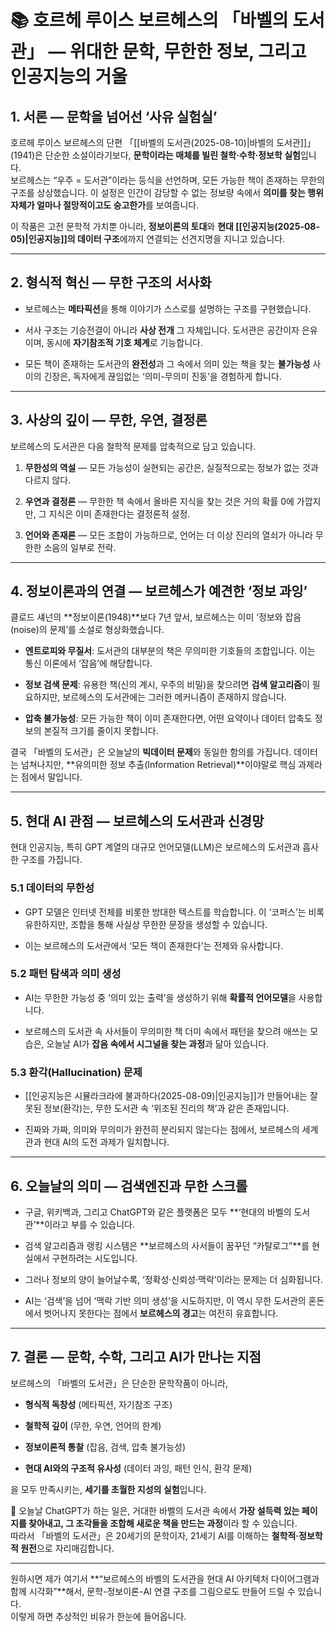 # 📚 호르헤 루이스 보르헤스의 「바벨의 도서관」 — 위대한 문학, 무한한 정보, 그리고 인공지능의 거울

## 1. 서론 — 문학을 넘어선 ‘사유 실험실’

호르헤 루이스 보르헤스의 단편 「[[바벨의 도서관(2025-08-10)|바벨의 도서관]]」(1941)은 단순한 소설이라기보다, **문학이라는 매체를 빌린 철학·수학·정보학 실험**입니다.  
보르헤스는 “우주 = 도서관”이라는 등식을 선언하며, 모든 가능한 책이 존재하는 무한의 구조를 상상했습니다. 이 설정은 인간이 감당할 수 없는 정보량 속에서 **의미를 찾는 행위 자체가 얼마나 절망적이고도 숭고한가**를 보여줍니다.

이 작품은 고전 문학적 가치뿐 아니라, **정보이론의 토대**와 **현대 [[인공지능(2025-08-05)|인공지능]]의 데이터 구조**에까지 연결되는 선견지명을 지니고 있습니다.

---
## 2. 형식적 혁신 — 무한 구조의 서사화

- 보르헤스는 **메타픽션**을 통해 이야기가 스스로를 설명하는 구조를 구현했습니다.
    
- 서사 구조는 기승전결이 아니라 **사상 전개** 그 자체입니다. 도서관은 공간이자 은유이며, 동시에 **자기참조적 기호 체계**로 기능합니다.
    
- 모든 책이 존재하는 도서관의 **완전성**과 그 속에서 의미 있는 책을 찾는 **불가능성** 사이의 긴장은, 독자에게 끊임없는 ‘의미-무의미 진동’을 경험하게 합니다.
    

---
## 3. 사상의 깊이 — 무한, 우연, 결정론

보르헤스의 도서관은 다음 철학적 문제를 압축적으로 담고 있습니다.

1. **무한성의 역설** — 모든 가능성이 실현되는 공간은, 실질적으로는 정보가 없는 것과 다르지 않다.
    
2. **우연과 결정론** — 무한한 책 속에서 올바른 지식을 찾는 것은 거의 확률 0에 가깝지만, 그 지식은 이미 존재한다는 결정론적 설정.
    
3. **언어와 존재론** — 모든 조합이 가능하므로, 언어는 더 이상 진리의 열쇠가 아니라 무한한 소음의 일부로 전락.
    

---
## 4. 정보이론과의 연결 — 보르헤스가 예견한 ‘정보 과잉’

클로드 섀넌의 **정보이론(1948)**보다 7년 앞서, 보르헤스는 이미 ‘정보와 잡음(noise)의 문제’를 소설로 형상화했습니다.

- **엔트로피와 무질서**: 도서관의 대부분의 책은 무의미한 기호들의 조합입니다. 이는 통신 이론에서 ‘잡음’에 해당합니다.
    
- **정보 검색 문제**: 유용한 책(신의 계시, 우주의 비밀)을 찾으려면 **검색 알고리즘**이 필요하지만, 보르헤스의 도서관에는 그러한 메커니즘이 존재하지 않습니다.
    
- **압축 불가능성**: 모든 가능한 책이 이미 존재한다면, 어떤 요약이나 데이터 압축도 정보의 본질적 크기를 줄이지 못합니다.
    

결국 「바벨의 도서관」은 오늘날의 **빅데이터 문제**와 동일한 함의를 가집니다. 데이터는 넘쳐나지만, **유의미한 정보 추출(Information Retrieval)**이야말로 핵심 과제라는 점에서 말입니다.

---
## 5. 현대 AI 관점 — 보르헤스의 도서관과 신경망

현대 인공지능, 특히 GPT 계열의 대규모 언어모델(LLM)은 보르헤스의 도서관과 흡사한 구조를 가집니다.

### 5.1 **데이터의 무한성**

- GPT 모델은 인터넷 전체를 비롯한 방대한 텍스트를 학습합니다. 이 ‘코퍼스’는 비록 유한하지만, 조합을 통해 사실상 무한한 문장을 생성할 수 있습니다.
    
- 이는 보르헤스의 도서관에서 ‘모든 책이 존재한다’는 전제와 유사합니다.

### 5.2 **패턴 탐색과 의미 생성**

- AI는 무한한 가능성 중 ‘의미 있는 출력’을 생성하기 위해 **확률적 언어모델**을 사용합니다.
    
- 보르헤스의 도서관 속 사서들이 무의미한 책 더미 속에서 패턴을 찾으려 애쓰는 모습은, 오늘날 AI가 **잡음 속에서 시그널을 찾는 과정**과 닮아 있습니다.

### 5.3 **환각(Hallucination) 문제**

- [[인공지능은 시뮬라크라에 불과하다(2025-08-09)|인공지능]]가 만들어내는 잘못된 정보(환각)는, 무한 도서관 속 ‘위조된 진리의 책’과 같은 존재입니다.
    
- 진짜와 가짜, 의미와 무의미가 완전히 분리되지 않는다는 점에서, 보르헤스의 세계관과 현대 AI의 도전 과제가 일치합니다.

---
## 6. 오늘날의 의미 — 검색엔진과 무한 스크롤

- 구글, 위키백과, 그리고 ChatGPT와 같은 플랫폼은 모두 **‘현대의 바벨의 도서관’**이라고 부를 수 있습니다.
    
- 검색 알고리즘과 랭킹 시스템은 **보르헤스의 사서들이 꿈꾸던 “카탈로그”**를 현실에서 구현하려는 시도입니다.
    
- 그러나 정보의 양이 늘어날수록, ‘정확성·신뢰성·맥락’이라는 문제는 더 심화됩니다.
    
- AI는 ‘검색’을 넘어 ‘맥락 기반 의미 생성’을 시도하지만, 이 역시 무한 도서관의 혼돈에서 벗어나지 못한다는 점에서 **보르헤스의 경고**는 여전히 유효합니다.

---
## 7. 결론 — 문학, 수학, 그리고 AI가 만나는 지점

보르헤스의 「바벨의 도서관」은 단순한 문학작품이 아니라,

- **형식적 독창성** (메타픽션, 자기참조 구조)
    
- **철학적 깊이** (무한, 우연, 언어의 한계)
    
- **정보이론적 통찰** (잡음, 검색, 압축 불가능성)
    
- **현대 AI와의 구조적 유사성** (데이터 과잉, 패턴 인식, 환각 문제)
    

을 모두 만족시키는, **세기를 초월한 지성의 실험**입니다.

📌 오늘날 ChatGPT가 하는 일은, 거대한 바벨의 도서관 속에서 **가장 설득력 있는 페이지를 찾아내고, 그 조각들을 조합해 새로운 책을 만드는 과정**이라 할 수 있습니다.  
따라서 「바벨의 도서관」은 20세기의 문학이자, 21세기 AI를 이해하는 **철학적·정보학적 원전**으로 자리매김합니다.

---
원하시면 제가 여기서 **“보르헤스의 바벨의 도서관을 현대 AI 아키텍처 다이어그램과 함께 시각화”**해서, 문학-정보이론-AI 연결 구조를 그림으로도 만들어 드릴 수 있습니다.  
이렇게 하면 추상적인 비유가 한눈에 들어옵니다.